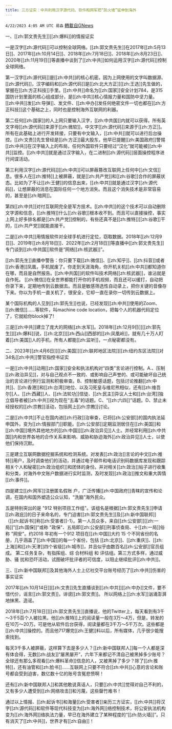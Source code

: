 ```yaml
---
title: 三方证实：中共利用汉字源代码、软件和网军把“防火墙”延申到海外
---
```

`4/22/2023 4:05 AM UTC 易淼` [轉載自GNews](https://gnews.org/articles/1245684)

         
一、[[zh:郭文贵先生]][[zh:爆料]]的情报证实

一是汉字[[zh:源代码]]可以控制全球网络。[[zh:郭文贵先生]]在2017年[[zh:5月13日]]、2017年[[zh:10月14日]]、2018年[[zh:7月18日]]、2018年[[zh:8月23日]]、2020年[[zh:11月19日]]等直播中谈到了[[zh:中共]]如何运用汉字[[zh:源代码]]控制全球网络。

第一汉字[[zh:源代码]]是[[zh:中共]]的核心机密。因为上网使用的文字叫数据源、[[zh:源代码]]，汉字编码和[[zh:源代码]]是[[zh:北大方正]][[zh:王选]]先生做的，掌握在[[zh:方正科技]]手里。[[zh:中共]]命名为[[zh:国家]]安全计划784，是315国防计划里面的核心组成部分，是[[zh:中共]]核心情报力量和国防中坚力量。[[zh:中共]]发[[zh:导弹]]、发文件、[[zh:中办]]发任何绝密文件一切也都在[[zh:方正科技]]这个基础之上，同时也是控制海外互联网的利器。

第二任何[[zh:国家]]的人上网只要输入汉字，[[zh:中共国]]内就可以获得。所有英文字母[[zh:源代码]]来源于[[zh:微软]]，中文字[[zh:源代码]]来源于[[zh:方正]]。所有在此基础上进行开发转接，只要有中文输入，[[zh:中共]]就可以进行后台操控。[[zh:文贵]]先生曾经是[[zh:方正]]最大股东，他早已提醒[[zh:美国政府]]警惕[[zh:中共]]在汉字输入上的布局，任何外国软件只要经过“汉化”就可能被[[zh:中共]]监控。[[zh:中共]]就是通过汉字输入，在二进制[[zh:源代码]]层面操控程序进行间谍活动。

第三利用汉字[[zh:源代码]][[zh:中共]]可以屏蔽篡改互联网上任何中[[zh:文信]]息。很多人在[[zh:推特]]上被屏蔽，就是[[zh:共产党]]和[[zh:谷歌]]合作的屏蔽状态。比如为了不让[[zh:王健]]的信息出来，[[zh:中共]]就是通过汉字[[zh:源代码]]，让想屏蔽的消息在国际任何一个地方消失。而且这个消失技术是非常容易的，甚至是[[zh:暗网]]。

第四[[zh:中共]]对付互联网完全是军方技术。[[zh:中共]]的这个技术可以自动删除文字源和信息，[[zh:推特]]什么[[zh:谷歌]]根本收不到。而且可以直接操控，事实上网上好多排名都是[[zh:共产党]]控制的，有些还真不是[[zh:推特]][[zh:谷歌]]干的，[[zh:共产党]]就能直接干。

二是[[zh:中共]]用情报软件对全球手机进行定位，窃取数据。2018年[[zh:12月9日]]、2019年[[zh:8月18日]]、2022年[[zh:2月18日]]等直播中[[zh:郭文贵先生]]专门谈到[[zh:中共国]]软件是“网络[[zh:核武器]]”。

[[zh:郭先生]]直播中警告：你只要下载[[zh:微信]]、[[zh:知乎]]、[[zh:抖音]]或者[[zh:香港]]凤凰，手机就废了。你走到天涯海角，你开机关机[[zh:中共]]都知道你在哪，而且是自然报告。[[zh:中共国]]的软件叫技术网络[[zh:核武器]]，谁沾就是自作死。 [[zh:微信]]在全世界都能打开你的手机视频，而且还可以缓打，自动把你录下来，定期地传到云数据去。而且是敏感筛选性自动录上，把你关键的音像存下来。你以为手机一直关机了，很安全，它却一直在录你一切传到云数据上。

某个国际机构的人见到[[zh:郭先生]]也说，已经发现[[zh:中共]]使用的Zoom、[[zh:微信]]……等软件，叫machine code location，把每个人的机器代码定位了，它就給你block掉了!

三是[[zh:中共]]建立了庞大的网络[[zh:水军]]。2018年[[zh:12月9日]][[zh:郭先生]][[zh:爆料]]说，[[zh:北京]][[zh:西山]]西部的[[zh:凤凰岭]]，就有几十万人盯着[[zh:美国]]人的手机，所有人都能[[zh:监听]]，一点秘密都没有。

二、2023年[[zh:4月6日]][[zh:美国]][[zh:联邦地区法院]][[zh:纽约东区法院]]对34名[[zh:中共]]警官指控书证实

一是[[zh:中共]]动用[[zh:国家]]安全和执法机构对“四类”言论进行控制。A.、压制[[zh:政治异见]]，对与自己观点不一致的、或影响自己声誉的、或可能破坏自己统治的言论进行例行监测和积极审查。B、控制敏感话题，包括讨论推翻[[zh:中共]]、[[zh:香港]]和[[zh:台湾]]地位、以及习死皇与维尼熊相似，还有[[zh:维吾尔]]人、[[zh:西藏]]人、[[zh:法轮功]]信徒、[[zh:民主]]异议人士和[[zh:台湾]]独立倡导者被[[zh:中共]]视为现在“五毒”的话题。C、“[[zh:六四]]”话题。D、禁止未经授权的[[zh:宗教]]活动，包括网上[[zh:宗教]]讨论。  

二是[[zh:中共]]不止在国内进[[zh:行政]]治审查，已将[[zh:公安部]]的国内执法延申国外，变为[[zh:情报部门]]职能。[[zh:公安部]]定期监测居住在[[zh:美国]]和[[zh:中国]]境外其他地方的[[zh:中国]][[zh:政治异见]]人士。并经常利用[[zh:中共国]]内和世界各地的合作关系来影响、威胁和胁迫海外[[zh:政治异见]]人士，以使他们保持沉默。

三是建立互联网数据挖掘系统和检测系统。对发表[[zh:政治]]言论的中文[[zh:推特]]用户，及时调查他们的活动，并通过电子邮件和电话识别码数据库发现和跟踪相关个人和秘密[[zh:政治组织]]和团体的身份。并对相关[[zh:政治]]帖子进行收集和分类，对海外中文账户数据进行实时监测，及时发现[[zh:政治]]推文和重大舆情[[zh:事件]]。

四是建立[[zh:网军]]注册匿名假账 户，广泛传播[[zh:中国政府]]青睐的宣传和论调，在国内和国外塑造公众认知，“洗脑”海外民众。

五是特别突出的是 "912 特别项目工作组"。该组名是根据[[zh:郭文贵先生]]申请[[zh:政庇]]的日子来命名的，专门迫害[[zh:郭文贵先生]]及[[zh:新中国联邦]]（[[zh:起诉书]]称[[zh:受害者]]-1）。第一人员众多，来自[[zh:公安部]][[zh:一局]]"[[zh:国保]]"或称 "政保"、五局即[[zh:公安部]]刑事侦查局、十[[zh:一局]]俗称 "网安"。约2018 年初有一个912 项目在[[zh:中国]]大约 15 个不同省份的名册，几乎涵盖了[[zh:中国]]的每一个省份，包括 [[zh:北京]]、[[zh:重庆]]、[[zh:上海]]和[[zh:天津]]四个省级[[zh:城市]]，并且似乎由数百名[[zh:公安部]]官员组成。 第二任务复杂，有指挥组、综 合材料组 和 评估组。第三方式多样，通过威胁、骚 扰和恐吓活动，试图破坏批评者的可信度，以阻止继续批评[[zh:中共]]。

三、[[zh:新中国联邦]]及其他海外人士上亿社交平台账号经历了[[zh:中共]]伤害的事实证实         

2017年[[zh:10月14日]][[zh:文贵]]先生直播谈到[[zh:中共]][[zh:中办]]文件，要不惜代价，谣言[[zh:郭文贵]]，诽谤[[zh:郭文贵]]。 所以网络上[[zh:水军]]汹涌澎湃地抹黑、造谣。

2018年[[zh:7月18日]][[zh:郭文贵先生]]直播说，他的Twitter上，每天看到有3千～3千5百个人被拉黑。他[[zh:推特]]上的阅读量一般在3万～4万，但是，转发的在10万～20万。可是他从软件后台获得，阅读量都在3千万～5千万次。这些都是[[zh:中共]]操控的。而且他717爆完[[zh:王健]]料以后，所有媒体，几乎很少能搜索找到。 

每天3千多人被屏蔽，这样算下去是多少人？[[zh:新中国联邦人]]每一个人都是深有体会得，无数[[zh:战友]]“屡黑屡开”，六年下来都记不清自己被黑掉多少账号？全球还有那么多观看[[zh:爆料革命]]信息的人，又被黑掉了多少？除了[[zh:推特]]，还有油管和[[zh:脸书]]……互联网上只要不符合[[zh:中共]]心意的言论和账号都会受到迫害，数亿数十亿的账号含冤悲愤啊！

还有[[zh:新中国联邦人]]和其他敢说真话人，只要[[zh:中共]]觉得对自己不利的，又有多少人遭受到[[zh:网络攻击]]和污蔑，这些罄竹难书！

通过以上情报、[[zh:起诉书]]和海量[[zh:受害者]]亲历三方证实，[[zh:中共]]将汉字[[zh:源代码]]和软件等现代科技变为[[zh:海外网]]络控制技术，将公安执法机构变为[[zh:海外网]]络执法力量，早已在海外建立了某种程度的“[[zh:防火墙]]”。只有消灭了[[zh:中共]]，世界才有[[zh:自由]]！


 
 
